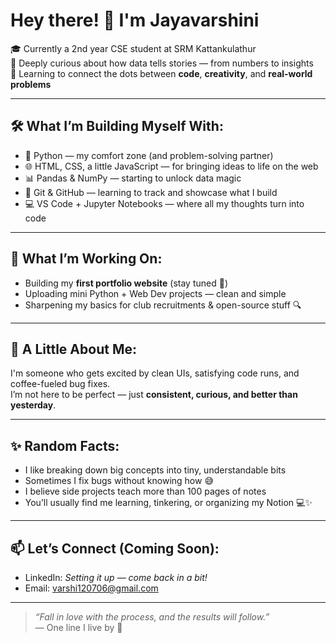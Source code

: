 # Hey there! 👋 I'm Jayavarshini

🎓 Currently a 2nd year CSE student at SRM Kattankulathur  
🔬 Deeply curious about how data tells stories — from numbers to insights  
🧠 Learning to connect the dots between **code**, **creativity**, and **real-world problems**  

---

## 🛠️ What I’m Building Myself With:
- 🐍 Python — my comfort zone (and problem-solving partner)
- 🌐 HTML, CSS, a little JavaScript — for bringing ideas to life on the web
- 📊 Pandas & NumPy — starting to unlock data magic
- 🧰 Git & GitHub — learning to track and showcase what I build
- 💻 VS Code + Jupyter Notebooks — where all my thoughts turn into code

---

## 🚀 What I’m Working On:
- Building my **first portfolio website** (stay tuned 👀)
- Uploading mini Python + Web Dev projects — clean and simple
- Sharpening my basics for club recruitments & open-source stuff 🔍


---

## 💬 A Little About Me:
I'm someone who gets excited by clean UIs, satisfying code runs, and coffee-fueled bug fixes.  
I’m not here to be perfect — just **consistent, curious, and better than yesterday**.

---

## ✨ Random Facts:
- I like breaking down big concepts into tiny, understandable bits  
- Sometimes I fix bugs without knowing how 😅  
- I believe side projects teach more than 100 pages of notes  
- You’ll usually find me learning, tinkering, or organizing my Notion 💻✨

---

## 📫 Let’s Connect (Coming Soon):
- LinkedIn: *Setting it up — come back in a bit!*  
- Email: varshi120706@gmail.com

---

> *“Fall in love with the process, and the results will follow.”*  
> — One line I live by 💙
